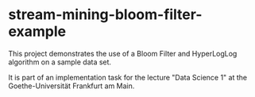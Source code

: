 # stream-mining-bloom-filter-example
This project demonstrates the use of a Bloom Filter and HyperLogLog algorithm on a sample data set.

It is part of an implementation task for the lecture "Data Science 1" at the Goethe-Universität Frankfurt am Main.
